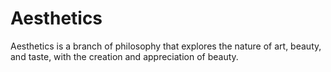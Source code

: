 # Aesthetics

Aesthetics is a branch of philosophy that explores the nature of art, beauty, and taste, with the creation and appreciation of beauty.
